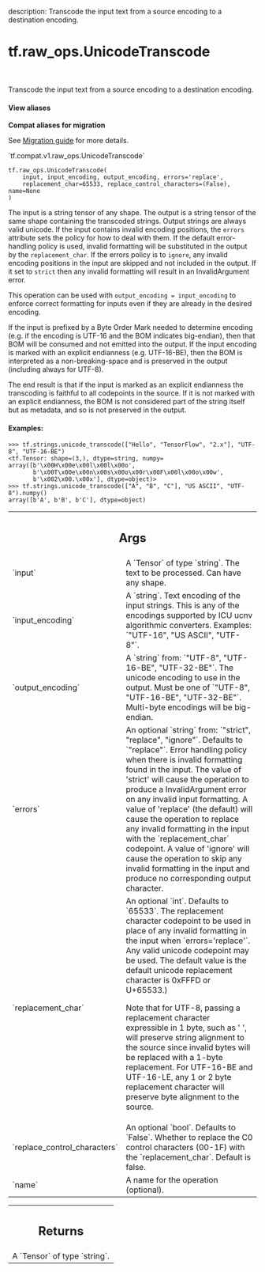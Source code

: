 description: Transcode the input text from a source encoding to a destination encoding.

<div itemscope itemtype="http://developers.google.com/ReferenceObject">
<meta itemprop="name" content="tf.raw_ops.UnicodeTranscode" />
<meta itemprop="path" content="Stable" />
</div>

# tf.raw_ops.UnicodeTranscode

<!-- Insert buttons and diff -->

<table class="tfo-notebook-buttons tfo-api nocontent" align="left">

</table>



Transcode the input text from a source encoding to a destination encoding.

<section class="expandable">
  <h4 class="showalways">View aliases</h4>
  <p>
<b>Compat aliases for migration</b>
<p>See
<a href="https://www.tensorflow.org/guide/migrate">Migration guide</a> for
more details.</p>
<p>`tf.compat.v1.raw_ops.UnicodeTranscode`</p>
</p>
</section>

<pre class="devsite-click-to-copy prettyprint lang-py tfo-signature-link">
<code>tf.raw_ops.UnicodeTranscode(
    input, input_encoding, output_encoding, errors='replace',
    replacement_char=65533, replace_control_characters=(False), name=None
)
</code></pre>



<!-- Placeholder for "Used in" -->

The input is a string tensor of any shape. The output is a string tensor of
the same shape containing the transcoded strings. Output strings are always
valid unicode. If the input contains invalid encoding positions, the
`errors` attribute sets the policy for how to deal with them. If the default
error-handling policy is used, invalid formatting will be substituted in the
output by the `replacement_char`. If the errors policy is to `ignore`, any
invalid encoding positions in the input are skipped and not included in the
output. If it set to `strict` then any invalid formatting will result in an
InvalidArgument error.

This operation can be used with `output_encoding = input_encoding` to enforce
correct formatting for inputs even if they are already in the desired encoding.

If the input is prefixed by a Byte Order Mark needed to determine encoding
(e.g. if the encoding is UTF-16 and the BOM indicates big-endian), then that
BOM will be consumed and not emitted into the output. If the input encoding
is marked with an explicit endianness (e.g. UTF-16-BE), then the BOM is
interpreted as a non-breaking-space and is preserved in the output (including
always for UTF-8).

The end result is that if the input is marked as an explicit endianness the
transcoding is faithful to all codepoints in the source. If it is not marked
with an explicit endianness, the BOM is not considered part of the string itself
but as metadata, and so is not preserved in the output.

#### Examples:



```
>>> tf.strings.unicode_transcode(["Hello", "TensorFlow", "2.x"], "UTF-8", "UTF-16-BE")
<tf.Tensor: shape=(3,), dtype=string, numpy=
array([b'\x00H\x00e\x00l\x00l\x00o',
       b'\x00T\x00e\x00n\x00s\x00o\x00r\x00F\x00l\x00o\x00w',
       b'\x002\x00.\x00x'], dtype=object)>
>>> tf.strings.unicode_transcode(["A", "B", "C"], "US ASCII", "UTF-8").numpy()
array([b'A', b'B', b'C'], dtype=object)
```

<!-- Tabular view -->
 <table class="responsive fixed orange">
<colgroup><col width="214px"><col></colgroup>
<tr><th colspan="2"><h2 class="add-link">Args</h2></th></tr>

<tr>
<td>
`input`
</td>
<td>
A `Tensor` of type `string`.
The text to be processed. Can have any shape.
</td>
</tr><tr>
<td>
`input_encoding`
</td>
<td>
A `string`.
Text encoding of the input strings. This is any of the encodings supported
by ICU ucnv algorithmic converters. Examples: `"UTF-16", "US ASCII", "UTF-8"`.
</td>
</tr><tr>
<td>
`output_encoding`
</td>
<td>
A `string` from: `"UTF-8", "UTF-16-BE", "UTF-32-BE"`.
The unicode encoding to use in the output. Must be one of
`"UTF-8", "UTF-16-BE", "UTF-32-BE"`. Multi-byte encodings will be big-endian.
</td>
</tr><tr>
<td>
`errors`
</td>
<td>
An optional `string` from: `"strict", "replace", "ignore"`. Defaults to `"replace"`.
Error handling policy when there is invalid formatting found in the input.
The value of 'strict' will cause the operation to produce a InvalidArgument
error on any invalid input formatting. A value of 'replace' (the default) will
cause the operation to replace any invalid formatting in the input with the
`replacement_char` codepoint. A value of 'ignore' will cause the operation to
skip any invalid formatting in the input and produce no corresponding output
character.
</td>
</tr><tr>
<td>
`replacement_char`
</td>
<td>
An optional `int`. Defaults to `65533`.
The replacement character codepoint to be used in place of any invalid
formatting in the input when `errors='replace'`. Any valid unicode codepoint may
be used. The default value is the default unicode replacement character is
0xFFFD or U+65533.)

Note that for UTF-8, passing a replacement character expressible in 1 byte, such
as ' ', will preserve string alignment to the source since invalid bytes will be
replaced with a 1-byte replacement. For UTF-16-BE and UTF-16-LE, any 1 or 2 byte
replacement character will preserve byte alignment to the source.
</td>
</tr><tr>
<td>
`replace_control_characters`
</td>
<td>
An optional `bool`. Defaults to `False`.
Whether to replace the C0 control characters (00-1F) with the
`replacement_char`. Default is false.
</td>
</tr><tr>
<td>
`name`
</td>
<td>
A name for the operation (optional).
</td>
</tr>
</table>



<!-- Tabular view -->
 <table class="responsive fixed orange">
<colgroup><col width="214px"><col></colgroup>
<tr><th colspan="2"><h2 class="add-link">Returns</h2></th></tr>
<tr class="alt">
<td colspan="2">
A `Tensor` of type `string`.
</td>
</tr>

</table>

